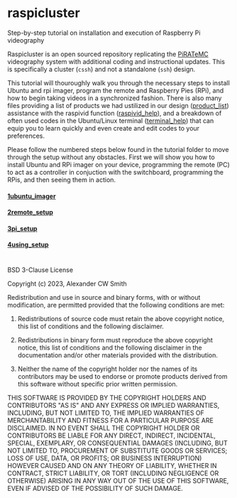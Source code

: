 # raspicluster
Step-by-step tutorial on installation and execution of Raspberry Pi videography  

Raspicluster is an open sourced repository replicating the [PiRATeMC](https://www.biorxiv.org/content/10.1101/2021.07.23.453577v2.full) videography system with additional coding and instructional updates.
This is specifically a cluster (```cssh```) and not a standalone (```ssh```) design.

This tutorial will thouroughly walk you through the necessary steps to install Ubuntu and rpi imager, program the remote and Raspberry Pies (RPi),
and how to begin taking videos in a synchronized fashion. There is also many files providing a list of products we had ustilized in our design ([product_list](https://github.com/George-LabX/raspicluster/blob/main/product_list.md)) assistance with the raspivid function ([raspivid_help](https://github.com/George-LabX/raspicluster/blob/main/raspivid_help.md)), and a breakdown of often used codes in the Ubuntu/Linux terminal ([terminal_help](https://github.com/George-LabX/raspicluster/blob/main/terminal_help.md)) that can equip you to learn quickly and even create and edit codes to your preferences.  

Please follow the numbered steps below found in the tutorial folder to move through the setup without any obstacles. First we will show you how to install Ubuntu and RPi imager on your device, programming the remote (PC) to act as a controller in conjuction with the switchboard, programming the RPis, and then seeing them in action.

#### [1ubuntu_imager](https://github.com/George-LabX/raspicluster/blob/main/Tutorial/1ubuntu_imager.md)

#### [2remote_setup](https://github.com/George-LabX/raspicluster/blob/main/Tutorial/2remote_setup.md)

#### [3pi_setup](https://github.com/George-LabX/raspicluster/blob/main/Tutorial/3pi_setup.md)

#### [4using_setup](https://github.com/George-LabX/raspicluster/blob/main/Tutorial/4using_setup.md)

#
BSD 3-Clause License

Copyright (c) 2023, Alexander CW Smith

Redistribution and use in source and binary forms, with or without
modification, are permitted provided that the following conditions are met:

1. Redistributions of source code must retain the above copyright notice, this
   list of conditions and the following disclaimer.

2. Redistributions in binary form must reproduce the above copyright notice,
   this list of conditions and the following disclaimer in the documentation
   and/or other materials provided with the distribution.

3. Neither the name of the copyright holder nor the names of its
   contributors may be used to endorse or promote products derived from
   this software without specific prior written permission.

THIS SOFTWARE IS PROVIDED BY THE COPYRIGHT HOLDERS AND CONTRIBUTORS "AS IS"
AND ANY EXPRESS OR IMPLIED WARRANTIES, INCLUDING, BUT NOT LIMITED TO, THE
IMPLIED WARRANTIES OF MERCHANTABILITY AND FITNESS FOR A PARTICULAR PURPOSE ARE
DISCLAIMED. IN NO EVENT SHALL THE COPYRIGHT HOLDER OR CONTRIBUTORS BE LIABLE
FOR ANY DIRECT, INDIRECT, INCIDENTAL, SPECIAL, EXEMPLARY, OR CONSEQUENTIAL
DAMAGES (INCLUDING, BUT NOT LIMITED TO, PROCUREMENT OF SUBSTITUTE GOODS OR
SERVICES; LOSS OF USE, DATA, OR PROFITS; OR BUSINESS INTERRUPTION) HOWEVER
CAUSED AND ON ANY THEORY OF LIABILITY, WHETHER IN CONTRACT, STRICT LIABILITY,
OR TORT (INCLUDING NEGLIGENCE OR OTHERWISE) ARISING IN ANY WAY OUT OF THE USE
OF THIS SOFTWARE, EVEN IF ADVISED OF THE POSSIBILITY OF SUCH DAMAGE.
